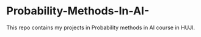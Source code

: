 # Probability-Methods-In-AI-
This repo contains my projects in Probability methods in AI course in HUJI. 
